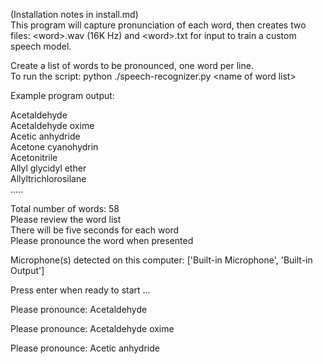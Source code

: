 (Installation notes in install.md)<br>
This program will capture pronunciation of each word, then creates two files: \<word\>.wav (16K Hz) and \<word\>.txt for input to train a custom speech model.

Create a list of words to be pronounced, one word per line.<br>
To run the script: python ./speech-recognizer.py \<name of word list\>

Example program output:

Acetaldehyde<br>
Acetaldehyde oxime<br>
Acetic anhydride<br>
Acetone cyanohydrin<br>
Acetonitrile<br>
Allyl glycidyl ether<br>
Allyltrichlorosilane<br>
.....<br>

Total number of words: 58<br>
Please review the word list<br>
There will be five seconds for each word<br>
Please pronounce the word when presented

Microphone(s) detected on this computer: ['Built-in Microphone', 'Built-in Output']

Press enter when ready to start ...

Please pronounce: Acetaldehyde 

Please pronounce: Acetaldehyde oxime 

Please pronounce: Acetic anhydride
